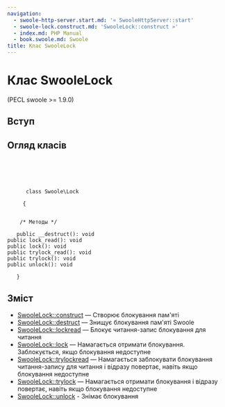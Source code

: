```yaml
---
navigation:
  - swoole-http-server.start.md: '« SwooleHttpServer::start'
  - swoole-lock.construct.md: 'SwooleLock::construct »'
  - index.md: PHP Manual
  - book.swoole.md: Swoole
title: Клас SwooleLock
---
```

# Клас SwooleLock

(PECL swoole >= 1.9.0)

## Вступ

## Огляд класів

```classsynopsis



    
     
      class Swoole\Lock
     
     {


    /* Методы */
    
   public __destruct(): void
public lock_read(): void
public lock(): void
public trylock_read(): void
public trylock(): void
public unlock(): void

   }
```

## Зміст

-   [SwooleLock::construct](swoole-lock.construct.md) — Створює блокування пам'яті
-   [SwooleLock::destruct](swoole-lock.destruct.md) — Знищує блокування пам'яті Swoole
-   [SwooleLock::lockread](swoole-lock.lock-read.md) — Блокує читання-запис блокування для читання
-   [SwooleLock::lock](swoole-lock.lock.md) — Намагається отримати блокування. Заблокується, якщо блокування недоступне
-   [SwooleLock::trylockread](swoole-lock.trylock-read.md) — Намагається заблокувати блокування читання-запису для читання і відразу повертає, навіть якщо блокування недоступне
-   [SwooleLock::trylock](swoole-lock.trylock.md) — Намагається отримати блокування і відразу повертає, навіть якщо блокування недоступне
-   [SwooleLock::unlock](swoole-lock.unlock.md) - Знімає блокування
